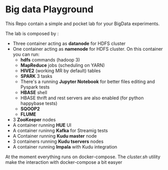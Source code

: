 # **Big data Playground**

This Repo contain a simple and pocket lab for your BigData experiments.

The lab is composed by :

- Three container acting as **datanode** for HDFS cluster
- One container acting as **namenode** for HDFS cluster. On this container you can run:
  - **hdfs** commands (hadoop 3)
  - **MapReduce** jobs (scheduling on YARN)
  - **HIVE2** (working MR by default) tables
  - **SPARK** 3 tasks
  - There's a running **Jupyter Notebook** for better files editing and Pyspark tests
  - **HBASE** shell
  - HBASE thrift and rest servers are also enabled (for python happybase tests)
  - **SQOOP2**
  - **FLUME**
- 3 **ZooKeeper** nodes
- A container running **HUE** UI
- A container runinng **Kafka** for Streamig tests
- A Container running **Kudu master** node
- 3 containers running **Kudu tservers** nodes
- A container running **Impala** with Kudu integration

At the moment everything runs on docker-compose. The _cluster.sh_ utility make the interaction with docker-compose a bit easyer
